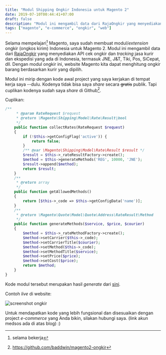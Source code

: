 ```yaml
---
title: "Modul Shipping Ongkir Indonesia untuk Magento 2"
date: 2019-07-10T00:44:41+07:00
draft: false
description: "Modul ini mengambil data dari RajaOngkir yang menyediakan API cek ongkir dan tracking jasa kurir dan ekspedisi yang ada di Indonesia"
tags: ["magento", "e-commerce", "ongkir", "web"]
---
```


Selama mempelajari[^1] Magento, saya sudah membuat modul/_extension_
ongkir (ongkos kirim) Indonesia untuk Magento 2. Modul ini mengambil data
dari [RajaOngkir](http://rajaongkir.com) yang menyediakan API cek ongkir dan _tracking_
jasa kurir dan ekspedisi yang ada di Indonesia,
termasuk JNE, J&T, Tiki, Pos, SiCepat, dll.
Dengan modul ongkir ini, website Magento kita dapat menghitung
ongkir barang berdasarkan kurir yang dipilih.

Modul ini mirip dengan kode awal project yang saya kerjakan di tempat kerja saya --dulu.
Kodenya tidak bisa saya _share_ secara ~~gratis~~ publik.
Tapi cuplikan kodenya sudah saya _share_ di Github[^2].

Cuplikan:<!--more-->
```php
/**
     * @param RateRequest $request
     * @return \Magento\Shipping\Model\Rate\Result|bool
     */
    public function collectRates(RateRequest $request)
    {
        if (!$this->getConfigFlag('active')) {
            return false;
        }
        /** @var \Magento\Shipping\Model\Rate\Result $result */
        $result = $this->_rateResultFactory->create();
        $method = $this->generateMethods('REG', 10000, 'JNE');
        $result->append($method);
        return $result;
    }
    /**
     * @return array
     */
    public function getAllowedMethods()
    {
        return [$this->_code => $this->getConfigData('name')];
    }
    /**
     * @return \Magento\Quote\Model\Quote\Address\RateResult\Method
     */
    public function generateMethods($service, $price, $courier)
    {
        $method = $this->_rateMethodFactory->create();
        $method->setCarrier($this->_code);
        $method->setCarrierTitle($courier);
        $method->setMethod($this->_code);
        $method->setMethodTitle($service);
        $method->setPrice($price);
        $method->setCost($price);
        return $method;
    }
}
```

Kode modul tersebut merupakan hasil _generate_ dari
[sini](https://cedcommerce.com/magento-2-module-creator/shipping-module).

Contoh _live_ di website:

![screenshot ongkir](/img/2019/07/ongkir.png)

Untuk mendapatkan kode yang lebih fungsional dan
disesuaikan dengan project _e-commerce_ yang Anda bikin,
silakan hubungi saya. (link akun medsos ada di atas blog) :)

[^1]: selama bekerja
[^2]: https://github.com/baddwin/magento2-ongkir
